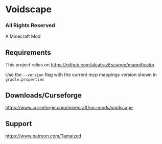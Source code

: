 # Voidscape

### All Rights Reserved
A Minecraft Mod

## Requirements
This project relies on https://github.com/alcatrazEscapee/mappificator

Use the `--version` flag with the current mcp mappings version shown in `gradle.properties`

## Downloads/Curseforge
https://www.curseforge.com/minecraft/mc-mods/voidscape

## Support
https://www.patreon.com/Tamaized